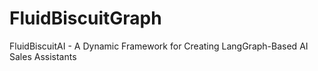 
# FluidBiscuitGraph
FluidBiscuitAI - A Dynamic Framework for Creating LangGraph-Based AI Sales Assistants

